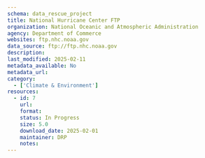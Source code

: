 ```yaml
---
schema: data_rescue_project 
title: National Hurricane Center FTP
organization: National Oceanic and Atmospheric Administration
agency: Department of Commerce
websites: ftp.nhc.noaa.gov
data_source: ftp://ftp.nhc.noaa.gov
description: 
last_modified: 2025-02-11
metadata_available: No
metadata_url: 
category:
  - ['Climate & Environment'] 
resources:
  - id: 7
    url: 
    format: 
    status: In Progress
    size: 5.0
    download_date: 2025-02-01
    maintainer: DRP
    notes: 
---
```

